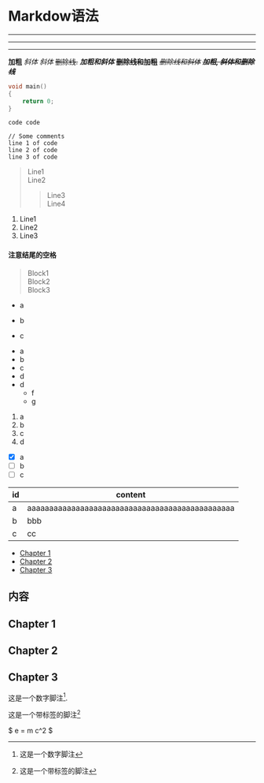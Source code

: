 <head>
    <script src="https://cdn.mathjax.org/mathjax/latest/MathJax.js?config=TeX-AMS-MML_HTMLorMML" type="text/javascript"></script>
    <script type="text/x-mathjax-config">
        MathJax.Hub.Config({
            tex2jax: {
            skipTags: ['script', 'noscript', 'style', 'textarea', 'pre'],
            inlineMath: [['$','$']]
            }
        });
    </script>
</head>

# Markdow语法

---
___
***
**加粗**
*斜体*
_斜体_
~~删除线.~~
***加粗和斜体***
~~**删除线和加粗**~~
~~*删除线和斜体*~~
~~***加粗, 斜体和删除线***~~
```c
void main()
{
    return 0;
}
```
`code code`

    // Some comments
    line 1 of code
    line 2 of code
    line 3 of code

> Line1  
Line2  
>> Line3  
Line4  

1. Line1
2. Line2
3. Line3

#### 注意结尾的空格
> Block1  
> Block2  
> Block3

* a
- b
+ c

* a
* b
* c
* d
* d
  * f
  * g

1. a
1. b
1. c
1. d

- [x] a
- [ ] b
- [ ] c

| id | content |
| ------ | ------ |
| a | aaaaaaaaaaaaaaaaaaaaaaaaaaaaaaaaaaaaaaaaaaaaaaa |
| b | bbb |
| c | cc |

  * [Chapter 1](#chapter-1)
  * [Chapter 2](#chapter-2)
  * [Chapter 3](#chapter-3)

## 内容
## Chapter 1 <a id="chapter-1"></a>
## Chapter 2 <a id="chapter-2"></a>
## Chapter 3 <a id="chapter-3"></a>

这是一个数字脚注[^1].

这是一个带标签的脚注[^label]

[^1]: 这是一个数字脚注
[^label]: 这是一个带标签的脚注

$ e = m c^2 $